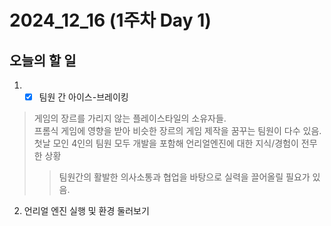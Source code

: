 # 2024_12_16 (1주차 Day 1)

## 오늘의 할 일
1. -[x] 팀원 간 아이스-브레이킹
> 게임의 장르를 가리지 않는 플레이스타일의 소유자들.<br>
> 프롬식 게임에 영향을 받아 비슷한 장르의 게임 제작을 꿈꾸는 팀원이 다수 있음.
> 첫날 모인 4인의 팀원 모두 개발을 포함해 언리얼엔진에 대한 지식/경험이 전무한 상황
> > 팀원간의 활발한 의사소통과 협업을 바탕으로 실력을 끌어올릴 필요가 있음.

2. 언리얼 엔진 실행 및 환경 둘러보기
